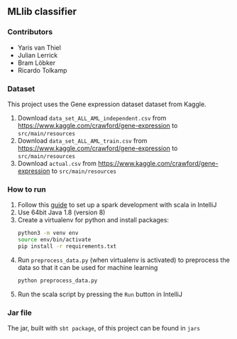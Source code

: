 ## MLlib classifier

### Contributors
* Yaris van Thiel
* Julian Lerrick
* Bram Löbker
* Ricardo Tolkamp

### Dataset
This project uses the Gene expression dataset dataset from Kaggle. 
1. Download ```data_set_ALL_AML_independent.csv``` from https://www.kaggle.com/crawford/gene-expression to ```src/main/resources```
2. Download ```data_set_ALL_AML_train.csv``` from https://www.kaggle.com/crawford/gene-expression to ```src/main/resources```
3. Download ```actual.csv``` from https://www.kaggle.com/crawford/gene-expression to ```src/main/resources```

### How to run
1. Follow this [guide](https://www.cloudera.com/tutorials/setting-up-a-spark-development-environment-with-scala.html) to set up a spark development with scala in IntelliJ
2. Use 64bit Java 1.8 (version 8)
3. Create a virtualenv for python and install packages:
    ```bash
    python3 -m venv env
    source env/bin/activate
    pip install -r requirements.txt
    ```
4. Run ```preprocess_data.py``` (when virtualenv is activated) to preprocess the data so that it can be used for machine learning
   ```bash
   python preprocess_data.py
   ``` 
5. Run the scala script by pressing the ```Run``` button in IntelliJ

### Jar file
The jar, built with ```sbt package```, of this project can be found in ```jars```
